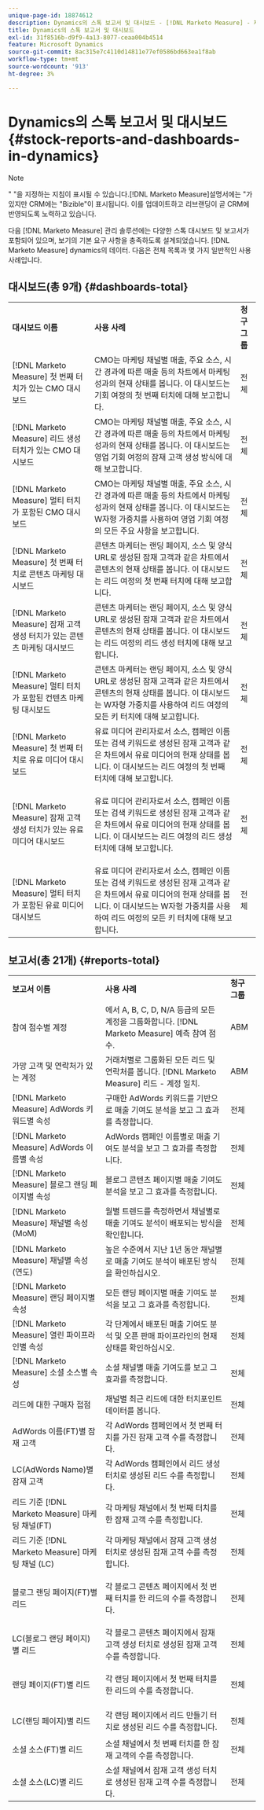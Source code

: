```yaml
---
unique-page-id: 18874612
description: Dynamics의 스톡 보고서 및 대시보드 - [!DNL Marketo Measure] - 제품 설명서
title: Dynamics의 스톡 보고서 및 대시보드
exl-id: 31f8516b-d9f9-4a13-8077-ceaa004b4514
feature: Microsoft Dynamics
source-git-commit: 8ac315e7c4110d14811e77ef0586bd663ea1f8ab
workflow-type: tm+mt
source-wordcount: '913'
ht-degree: 3%

---
```


# Dynamics의 스톡 보고서 및 대시보드 {#stock-reports-and-dashboards-in-dynamics}

>[!NOTE]
>
>&quot; &quot;을 지정하는 지침이 표시될 수 있습니다.[!DNL Marketo Measure]설명서에는 &quot;가 있지만 CRM에는 &quot;Bizible&quot;이 표시됩니다. 이를 업데이트하고 리브랜딩이 곧 CRM에 반영되도록 노력하고 있습니다.

다음 [!DNL Marketo Measure] 관리 솔루션에는 다양한 스톡 대시보드 및 보고서가 포함되어 있으며, 보기의 기본 요구 사항을 충족하도록 설계되었습니다. [!DNL Marketo Measure] dynamics의 데이터. 다음은 전체 목록과 몇 가지 일반적인 사용 사례입니다.

## 대시보드(총 9개) {#dashboards-total}

<table> 
 <colgroup> 
  <col> 
  <col> 
  <col> 
 </colgroup> 
 <tbody> 
  <tr> 
   <td><p><strong>대시보드 이름</strong></p></td> 
   <td><strong>사용 사례</strong></td> 
   <td><strong>청구 그룹</strong></td> 
  </tr> 
  <tr> 
   <td>[!DNL Marketo Measure] 첫 번째 터치가 있는 CMO 대시보드</td> 
   <td>CMO는 마케팅 채널별 매출, 주요 소스, 시간 경과에 따른 매출 등의 차트에서 마케팅 성과의 현재 상태를 봅니다. 이 대시보드는 기회 여정의 첫 번째 터치에 대해 보고합니다.</td> 
   <td>전체</td> 
  </tr> 
  <tr> 
   <td>[!DNL Marketo Measure] 리드 생성 터치가 있는 CMO 대시보드</td> 
   <td>CMO는 마케팅 채널별 매출, 주요 소스, 시간 경과에 따른 매출 등의 차트에서 마케팅 성과의 현재 상태를 봅니다. 이 대시보드는 영업 기회 여정의 잠재 고객 생성 방식에 대해 보고합니다.</td> 
   <td>전체</td> 
  </tr> 
  <tr> 
   <td>[!DNL Marketo Measure] 멀티 터치가 포함된 CMO 대시보드</td> 
   <td>CMO는 마케팅 채널별 매출, 주요 소스, 시간 경과에 따른 매출 등의 차트에서 마케팅 성과의 현재 상태를 봅니다. 이 대시보드는 W자형 가중치를 사용하여 영업 기회 여정의 모든 주요 사항을 보고합니다.</td> 
   <td>전체</td> 
  </tr> 
  <tr> 
   <td>[!DNL Marketo Measure] 첫 번째 터치로 콘텐츠 마케팅 대시보드</td> 
   <td>콘텐츠 마케터는 랜딩 페이지, 소스 및 양식 URL로 생성된 잠재 고객과 같은 차트에서 콘텐츠의 현재 상태를 봅니다. 이 대시보드는 리드 여정의 첫 번째 터치에 대해 보고합니다.</td> 
   <td>전체</td> 
  </tr> 
  <tr> 
   <td>[!DNL Marketo Measure] 잠재 고객 생성 터치가 있는 콘텐츠 마케팅 대시보드</td> 
   <td>콘텐츠 마케터는 랜딩 페이지, 소스 및 양식 URL로 생성된 잠재 고객과 같은 차트에서 콘텐츠의 현재 상태를 봅니다. 이 대시보드는 리드 여정의 리드 생성 터치에 대해 보고합니다.</td> 
   <td>전체</td> 
  </tr> 
  <tr> 
   <td>[!DNL Marketo Measure] 멀티 터치가 포함된 컨텐츠 마케팅 대시보드</td> 
   <td>콘텐츠 마케터는 랜딩 페이지, 소스 및 양식 URL로 생성된 잠재 고객과 같은 차트에서 콘텐츠의 현재 상태를 봅니다. 이 대시보드는 W자형 가중치를 사용하여 리드 여정의 모든 키 터치에 대해 보고합니다.</td> 
   <td>전체</td> 
  </tr> 
  <tr> 
   <td>[!DNL Marketo Measure] 첫 번째 터치로 유료 미디어 대시보드</td> 
   <td>유료 미디어 관리자로서 소스, 캠페인 이름 또는 검색 키워드로 생성된 잠재 고객과 같은 차트에서 유료 미디어의 현재 상태를 봅니다. 이 대시보드는 리드 여정의 첫 번째 터치에 대해 보고합니다.</td> 
   <td>전체</td> 
  </tr> 
  <tr> 
   <td>[!DNL Marketo Measure] 잠재 고객 생성 터치가 있는 유료 미디어 대시보드</td> 
   <td><p>유료 미디어 관리자로서 소스, 캠페인 이름 또는 검색 키워드로 생성된 잠재 고객과 같은 차트에서 유료 미디어의 현재 상태를 봅니다. 이 대시보드는 리드 여정의 리드 생성 터치에 대해 보고합니다.</p></td> 
   <td>전체</td> 
  </tr> 
  <tr> 
   <td>[!DNL Marketo Measure] 멀티 터치가 포함된 유료 미디어 대시보드</td> 
   <td>유료 미디어 관리자로서 소스, 캠페인 이름 또는 검색 키워드로 생성된 잠재 고객과 같은 차트에서 유료 미디어의 현재 상태를 봅니다. 이 대시보드는 W자형 가중치를 사용하여 리드 여정의 모든 키 터치에 대해 보고합니다.</td> 
   <td>전체</td> 
  </tr> 
 </tbody> 
</table>

## 보고서(총 21개) {#reports-total}

<table> 
 <colgroup> 
  <col> 
  <col> 
  <col> 
 </colgroup> 
 <tbody> 
  <tr> 
   <td><strong>보고서 이름</strong></td> 
   <td><strong>사용 사례</strong></td> 
   <td><strong>청구 그룹</strong></td> 
  </tr> 
  <tr> 
   <td>참여 점수별 계정</td> 
   <td>에서 A, B, C, D, N/A 등급의 모든 계정을 그룹화합니다. [!DNL Marketo Measure] 예측 참여 점수.</td> 
   <td>ABM</td> 
  </tr> 
  <tr> 
   <td>가망 고객 및 연락처가 있는 계정</td> 
   <td>거래처별로 그룹화된 모든 리드 및 연락처를 봅니다. [!DNL Marketo Measure] 리드 - 계정 일치.</td> 
   <td>ABM</td> 
  </tr> 
  <tr> 
   <td>[!DNL Marketo Measure] AdWords 키워드별 속성</td> 
   <td>구매한 AdWords 키워드를 기반으로 매출 기여도 분석을 보고 그 효과를 측정합니다.</td> 
   <td>전체</td> 
  </tr> 
  <tr> 
   <td>[!DNL Marketo Measure] AdWords 이름별 속성</td> 
   <td>AdWords 캠페인 이름별로 매출 기여도 분석을 보고 그 효과를 측정합니다.</td> 
   <td>전체</td> 
  </tr> 
  <tr> 
   <td>[!DNL Marketo Measure] 블로그 랜딩 페이지별 속성</td> 
   <td>블로그 콘텐츠 페이지별 매출 기여도 분석을 보고 그 효과를 측정합니다.</td> 
   <td>전체</td> 
  </tr> 
  <tr> 
   <td>[!DNL Marketo Measure] 채널별 속성(MoM)</td> 
   <td>월별 트렌드를 측정하면서 채널별로 매출 기여도 분석이 배포되는 방식을 확인합니다.</td> 
   <td>전체</td> 
  </tr> 
  <tr> 
   <td>[!DNL Marketo Measure] 채널별 속성(연도)</td> 
   <td>높은 수준에서 지난 1년 동안 채널별로 매출 기여도 분석이 배포된 방식을 확인하십시오.</td> 
   <td>전체</td> 
  </tr> 
  <tr> 
   <td>[!DNL Marketo Measure] 랜딩 페이지별 속성</td> 
   <td>모든 랜딩 페이지별 매출 기여도 분석을 보고 그 효과를 측정합니다.</td> 
   <td>전체</td> 
  </tr> 
  <tr> 
   <td>[!DNL Marketo Measure] 열린 파이프라인별 속성</td> 
   <td>각 단계에서 배포된 매출 기여도 분석 및 오픈 판매 파이프라인의 현재 상태를 확인하십시오.</td> 
   <td>전체</td> 
  </tr> 
  <tr> 
   <td>[!DNL Marketo Measure] 소셜 소스별 속성</td> 
   <td>소셜 채널별 매출 기여도를 보고 그 효과를 측정합니다.</td> 
   <td>전체</td> 
  </tr> 
  <tr> 
   <td>리드에 대한 구매자 접점</td> 
   <td>채널별 최근 리드에 대한 터치포인트 데이터를 봅니다.</td> 
   <td>전체</td> 
  </tr> 
  <tr> 
   <td>AdWords 이름(FT)별 잠재 고객</td> 
   <td>각 AdWords 캠페인에서 첫 번째 터치를 가진 잠재 고객 수를 측정합니다.</td> 
   <td>전체</td> 
  </tr> 
  <tr> 
   <td>LC(AdWords Name)별 잠재 고객</td> 
   <td>각 AdWords 캠페인에서 리드 생성 터치로 생성된 리드 수를 측정합니다.</td> 
   <td>전체</td> 
  </tr> 
  <tr> 
   <td>리드 기준 [!DNL Marketo Measure] 마케팅 채널(FT)</td> 
   <td>각 마케팅 채널에서 첫 번째 터치를 한 잠재 고객 수를 측정합니다.</td> 
   <td>전체</td> 
  </tr> 
  <tr> 
   <td>리드 기준 [!DNL Marketo Measure] 마케팅 채널 (LC)</td> 
   <td>각 마케팅 채널에서 잠재 고객 생성 터치로 생성된 잠재 고객 수를 측정합니다.</td> 
   <td>전체</td> 
  </tr> 
  <tr> 
   <td>블로그 랜딩 페이지(FT)별 리드</td> 
   <td><p>각 블로그 콘텐츠 페이지에서 첫 번째 터치를 한 리드의 수를 측정합니다.</p></td> 
   <td>전체</td> 
  </tr> 
  <tr> 
   <td>LC(블로그 랜딩 페이지)별 리드</td> 
   <td>각 블로그 콘텐츠 페이지에서 잠재 고객 생성 터치로 생성된 잠재 고객 수를 측정합니다.</td> 
   <td>전체</td> 
  </tr> 
  <tr> 
   <td>랜딩 페이지(FT)별 리드</td> 
   <td><p>각 랜딩 페이지에서 첫 번째 터치를 한 리드의 수를 측정합니다.</p></td> 
   <td>전체</td> 
  </tr> 
  <tr> 
   <td><p>LC(랜딩 페이지)별 리드</p></td> 
   <td>각 랜딩 페이지에서 리드 만들기 터치로 생성된 리드 수를 측정합니다.</td> 
   <td>전체</td> 
  </tr> 
  <tr> 
   <td>소셜 소스(FT)별 리드</td> 
   <td>소셜 채널에서 첫 번째 터치를 한 잠재 고객의 수를 측정합니다.</td> 
   <td>전체</td> 
  </tr> 
  <tr> 
   <td>소셜 소스(LC)별 리드</td> 
   <td>소셜 채널에서 잠재 고객 생성 터치로 생성된 잠재 고객 수를 측정합니다.</td> 
   <td>전체</td> 
  </tr> 
 </tbody> 
</table>
